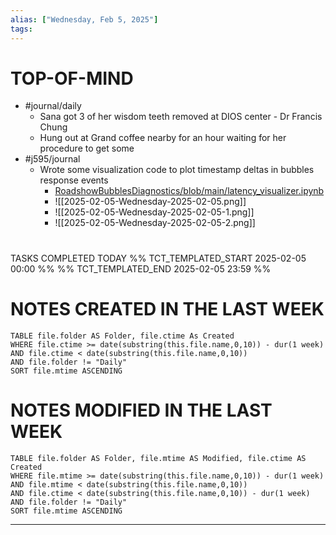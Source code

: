 ```yaml
---
alias: ["Wednesday, Feb 5, 2025"]
tags: 
---
```

# TOP-OF-MIND
- #journal/daily 
	- Sana got 3 of her wisdom teeth removed at DIOS center - Dr Francis Chung
	- Hung out at Grand coffee nearby for an hour waiting for her procedure to get some
- #j595/journal 
	- Wrote some visualization code to plot timestamp deltas in bubbles response events
		- [RoadshowBubblesDiagnostics/blob/main/latency_visualizer.ipynb](https://github.pie.apple.com/heavenly/RoadshowBubblesDiagnostics/blob/main/latency_visualizer.ipynb)
		- ![[2025-02-05-Wednesday-2025-02-05.png]]
		- ![[2025-02-05-Wednesday-2025-02-05-1.png]]
		- ![[2025-02-05-Wednesday-2025-02-05-2.png]]

# 
TASKS COMPLETED TODAY
%% TCT_TEMPLATED_START 2025-02-05 00:00 %%
%% TCT_TEMPLATED_END 2025-02-05 23:59 %%



# NOTES CREATED IN THE LAST WEEK
``` dataview
TABLE file.folder AS Folder, file.ctime As Created
WHERE file.ctime >= date(substring(this.file.name,0,10)) - dur(1 week) 
AND file.ctime < date(substring(this.file.name,0,10)) 
AND file.folder != "Daily"
SORT file.mtime ASCENDING
```

# NOTES MODIFIED IN THE LAST WEEK
``` dataview
TABLE file.folder AS Folder, file.mtime AS Modified, file.ctime AS Created
WHERE file.mtime >= date(substring(this.file.name,0,10)) - dur(1 week)
AND file.mtime < date(substring(this.file.name,0,10))
AND file.ctime < date(substring(this.file.name,0,10)) - dur(1 week)
AND file.folder != "Daily"
SORT file.mtime ASCENDING
```
---
